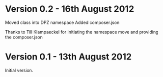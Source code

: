 Version 0.2 - 16th August 2012
==============================

Moved class into DPZ namespace
Added composer.json

Thanks to Till Klampaeckel for initiating the namespace move and providing the composer.json

Version 0.1 - 13th August 2012
==============================

Initial version.

